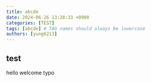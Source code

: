 ```yaml
---
title: abcde
date: 2024-06-26 13:28:33 +0900
categories: [TEST]
tags: [abcde] # TAG names should always be lowercase
authors: [yung6213]
---
```


## test
hello
welcome
typo